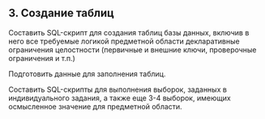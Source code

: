 ## 3. Создание таблиц
Составить SQL-скрипт для создания таблиц базы данных, включив в него все требуемые логикой предметной области декларативные ограничения целостности (первичные и внешние ключи, проверочные ограничения и т.п.)

Подготовить данные для заполнения таблиц.

Составить SQL-скрипты для выполнения выборок, заданных в индивидуального задания, а также еще 3-4 выборок, имеющих осмысленное значение для предметной области.
